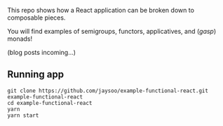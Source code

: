 This repo shows how a React application can be broken down to composable pieces.

You will find examples of semigroups, functors, applicatives, and (*gasp*) monads!

(blog posts incoming...)

## Running app

```
git clone https://github.com/jaysoo/example-functional-react.git example-functional-react
cd example-functional-react
yarn
yarn start
```
